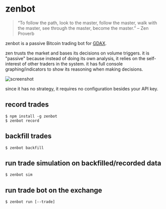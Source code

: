 # zenbot

> “To follow the path, look to the master, follow the master, walk with the master, see through the master, become the master.”
> – Zen Proverb

zenbot is a passive Bitcoin trading bot for [GDAX](https://gdax.com/).

zen trusts the market and bases its decisions on volume triggers. it is "passive" because instead of doing its own analysis, it relies on the self-interest of other traders in the system. it has full console graphing/indicators to show its reasoning when making decisions.

![screenshot](https://cloud.githubusercontent.com/assets/106763/16441892/e791744c-3d82-11e6-834e-b566d498e7e9.png)

since it has no strategy, it requires no configuration besides your API key.

## record trades

```
$ npm install -g zenbot
$ zenbot record
```

## backfill trades

```
$ zenbot backfill
```

## run trade simulation on backfilled/recorded data

```
$ zenbot sim
```

## run trade bot on the exchange

```
$ zenbot run [--trade]
```
